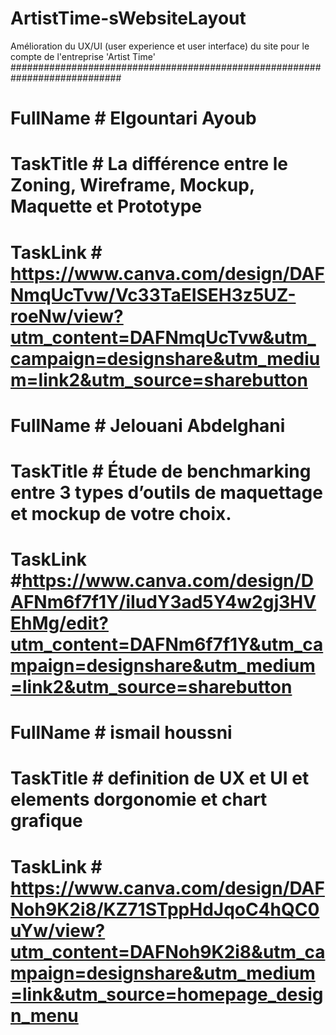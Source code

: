 # ArtistTime-sWebsiteLayout
Amélioration du UX/UI (user experience et user interface)  du site pour le compte de l'entreprise 'Artist Time'
############################################################################
#	FullName	# Elgountari Ayoub 
#	TaskTitle	# La différence entre le Zoning, Wireframe, Mockup, Maquette et Prototype
#	TaskLink	# https://www.canva.com/design/DAFNmqUcTvw/Vc33TaEISEH3z5UZ-roeNw/view?utm_content=DAFNmqUcTvw&utm_campaign=designshare&utm_medium=link2&utm_source=sharebutton


#       FullName        # Jelouani Abdelghani
#       TaskTitle       # Étude de benchmarking entre 3 types d’outils de maquettage et mockup de votre choix.
#       TaskLink        #https://www.canva.com/design/DAFNm6f7f1Y/iIudY3ad5Y4w2gj3HVEhMg/edit?utm_content=DAFNm6f7f1Y&utm_campaign=designshare&utm_medium=link2&utm_source=sharebutton


#       FullName        # ismail houssni
#       TaskTitle       # definition de UX et UI et elements dorgonomie et chart grafique
#       TaskLink        # https://www.canva.com/design/DAFNoh9K2i8/KZ71STppHdJqoC4hQC0uYw/view?utm_content=DAFNoh9K2i8&utm_campaign=designshare&utm_medium=link&utm_source=homepage_design_menu
